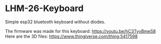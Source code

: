 # LHM-26-Keyboard
Simple esp32 bluetooth keyboard without diodes.

The firmware was made for this keyboard:
https://youtu.be/hC3TyvBmeS8
Here are the 3D files:
https://www.thingiverse.com/thing:5417598
